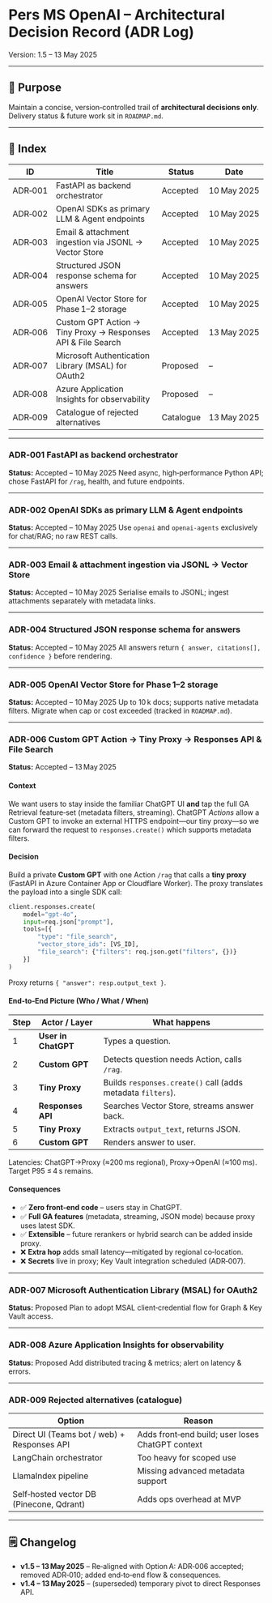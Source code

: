 # Pers MS OpenAI – Architectural Decision Record (ADR Log)

Version: 1.5 – 13 May 2025

---

## 🎯 Purpose

Maintain a concise, version‑controlled trail of **architectural decisions only**. Delivery status & future work sit in `ROADMAP.md`.

---

## 📑 Index

| ID      | Title                                                        | Status    | Date        |
| ------- | ------------------------------------------------------------ | --------- | ----------- |
| ADR‑001 | FastAPI as backend orchestrator                              | Accepted  | 10 May 2025 |
| ADR‑002 | OpenAI SDKs as primary LLM & Agent endpoints                 | Accepted  | 10 May 2025 |
| ADR‑003 | Email & attachment ingestion via JSONL → Vector Store        | Accepted  | 10 May 2025 |
| ADR‑004 | Structured JSON response schema for answers                  | Accepted  | 10 May 2025 |
| ADR‑005 | OpenAI Vector Store for Phase 1–2 storage                    | Accepted  | 10 May 2025 |
| ADR‑006 | Custom GPT Action → Tiny Proxy → Responses API & File Search | Accepted  | 13 May 2025 |
| ADR‑007 | Microsoft Authentication Library (MSAL) for OAuth2           | Proposed  | –           |
| ADR‑008 | Azure Application Insights for observability                 | Proposed  | –           |
| ADR‑009 | Catalogue of rejected alternatives                           | Catalogue | 13 May 2025 |

---

### ADR‑001 FastAPI as backend orchestrator

**Status:** Accepted – 10 May 2025
Need async, high‑performance Python API; chose FastAPI for `/rag`, health, and future endpoints.

---

### ADR‑002 OpenAI SDKs as primary LLM & Agent endpoints

**Status:** Accepted – 10 May 2025
Use `openai` and `openai‑agents` exclusively for chat/RAG; no raw REST calls.

---

### ADR‑003 Email & attachment ingestion via JSONL → Vector Store

**Status:** Accepted – 10 May 2025
Serialise emails to JSONL; ingest attachments separately with metadata links.

---

### ADR‑004 Structured JSON response schema for answers

**Status:** Accepted – 10 May 2025
All answers return `{ answer, citations[], confidence }` before rendering.

---

### ADR‑005 OpenAI Vector Store for Phase 1–2 storage

**Status:** Accepted – 10 May 2025
Up to 10 k docs; supports native metadata filters. Migrate when cap or cost exceeded (tracked in `ROADMAP.md`).

---

### ADR‑006 Custom GPT Action → Tiny Proxy → Responses API & File Search

**Status:** Accepted – 13 May 2025

#### Context

We want users to stay inside the familiar ChatGPT UI **and** tap the full GA Retrieval feature‑set (metadata filters, streaming). ChatGPT *Actions* allow a Custom GPT to invoke an external HTTPS endpoint—our tiny proxy—so we can forward the request to `responses.create()` which supports metadata filters.

#### Decision

Build a private **Custom GPT** with one Action `/rag` that calls a **tiny proxy** (FastAPI in Azure Container App or Cloudflare Worker). The proxy translates the payload into a single SDK call:

```python
client.responses.create(
    model="gpt-4o",
    input=req.json["prompt"],
    tools=[{
        "type": "file_search",
        "vector_store_ids": [VS_ID],
        "file_search": {"filters": req.json.get("filters", {})}
    }]
)
```

Proxy returns `{ "answer": resp.output_text }`.

#### End‑to‑End Picture (Who / What / When)

| Step | Actor / Layer       | What happens                                                |
| ---- | ------------------- | ----------------------------------------------------------- |
| 1    | **User in ChatGPT** | Types a question.                                           |
| 2    | **Custom GPT**      | Detects question needs Action, calls `/rag`.                |
| 3    | **Tiny Proxy**      | Builds `responses.create()` call (adds metadata `filters`). |
| 4    | **Responses API**   | Searches Vector Store, streams answer back.                 |
| 5    | **Tiny Proxy**      | Extracts `output_text`, returns JSON.                       |
| 6    | **Custom GPT**      | Renders answer to user.                                     |

Latencies: ChatGPT→Proxy (≈200 ms regional), Proxy→OpenAI (≈100 ms). Target P95 ≤ 4 s remains.

#### Consequences

* ✅ **Zero front‑end code** – users stay in ChatGPT.
* ✅ **Full GA features** (metadata, streaming, JSON mode) because proxy uses latest SDK.
* ✅ **Extensible** – future rerankers or hybrid search can be added inside proxy.
* ❌ **Extra hop** adds small latency—mitigated by regional co‑location.
* ❌ **Secrets** live in proxy; Key Vault integration scheduled (ADR‑007).

---

### ADR‑007 Microsoft Authentication Library (MSAL) for OAuth2

**Status:** Proposed
Plan to adopt MSAL client‑credential flow for Graph & Key Vault access.

---

### ADR‑008 Azure Application Insights for observability

**Status:** Proposed
Add distributed tracing & metrics; alert on latency & errors.

---

### ADR‑009 Rejected alternatives (catalogue)

| Option                                      | Reason                                           |
| ------------------------------------------- | ------------------------------------------------ |
| Direct UI (Teams bot / web) + Responses API | Adds front‑end build; user loses ChatGPT context |
| LangChain orchestrator                      | Too heavy for scoped use                         |
| LlamaIndex pipeline                         | Missing advanced metadata support                |
| Self‑hosted vector DB (Pinecone, Qdrant)    | Adds ops overhead at MVP                         |

---

## 🗒️ Changelog

* **v1.5 – 13 May 2025** – Re‑aligned with Option A: ADR‑006 accepted; removed ADR‑010; added end‑to‑end flow & consequences.
* **v1.4 – 13 May 2025** – (superseded) temporary pivot to direct Responses API.
